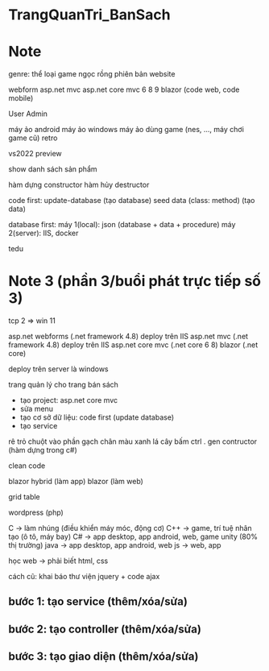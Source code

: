 # TrangQuanTri_BanSach
# Note
genre: thể loại
game ngọc rồng phiên bản website

webform
asp.net mvc
asp.net core mvc 6 8 9
blazor (code web, code mobile)

User
Admin

máy ảo android
máy ảo windows
máy ảo dùng game (nes, ..., máy chơi game cũ)
retro

vs2022 preview

show danh sách sản phẩm

hàm dựng constructor
hàm hủy destructor

code first:
update-database (tạo database)
seed data (class: method) (tạo data)

database first:
máy 1(local): json (database + data + procedure)
máy 2(server): IIS, docker

tedu

# Note 3 (phần 3/buổi phát trực tiếp số 3)
tcp 2 => win 11



asp.net webforms (.net framework 4.8) deploy trên IIS
asp.net mvc (.net framework 4.8) deploy trên IIS
asp.net core mvc (.net core 6 8)
blazor (.net core)

deploy trên server là windows

trang quản lý cho trang bán sách
- tạo project: asp.net core mvc
- sửa menu
- tạo cơ sở dữ liệu: code first (update database)
- tạo service

rê trỏ chuột vào phần gạch chân màu xanh lá cây
bấm ctrl .
gen contructor (hàm dựng trong c#)

clean code

blazor hybrid (làm app)
blazor (làm web)

grid
table

wordpress (php)

C -> làm nhúng (điều khiển máy móc, động cơ)
C++ -> game, trí tuệ nhân tạo (ô tô, máy bay)
C# -> app desktop, app android, web, game unity (80% thị trường)
java -> app desktop, app android, web
js -> web, app

học web -> phải biết html, css

cách cũ: khai báo thư viện jquery + code ajax

## bước 1: tạo service (thêm/xóa/sửa)
## bước 2: tạo controller (thêm/xóa/sửa)
## bước 3: tạo giao diện (thêm/xóa/sửa)